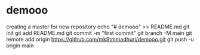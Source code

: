 # demooo
creating a master for new repository
echo "# demooo" >> README.md
git init
git add README.md
git commit -m "first commit"
git branch -M main
git remote add origin https://github.com/mk9tmmadhuri/demooo.git
git push -u origin main
